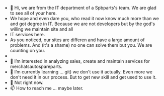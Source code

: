 - 👋 Hi, we are from the IT department of a Spbparts's team. We are glad to see all of your here. 
- We hope and even dare you, who read it now know much more than we and got degree in IT. Because we are not developers but by the god's willing we maintain site and all 
- IT services here. 
- As you noticed, our sites are differen and have a large amount of problems. And (it's a shame) no one can solve them but you. We are counting on you.
- 
- 👀 I’m interested in analyzing sales, create and maintain services for merchatsautospareparts.
- 🌱 I’m currently learning ... git) we don't use it actually. Even more we don't need it in our process. But to get new skill and get used to use it. 
- 💞️ Not right now.
- 📫 How to reach me ... maybe later.

<!---
Spbparts/Spbparts is a ✨ special ✨ repository because its `README.md` (this file) appears on your GitHub profile.
You can click the Preview link to take a look at your changes.
--->
